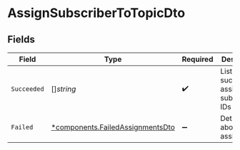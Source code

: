# AssignSubscriberToTopicDto


## Fields

| Field                                                                               | Type                                                                                | Required                                                                            | Description                                                                         |
| ----------------------------------------------------------------------------------- | ----------------------------------------------------------------------------------- | ----------------------------------------------------------------------------------- | ----------------------------------------------------------------------------------- |
| `Succeeded`                                                                         | []*string*                                                                          | :heavy_check_mark:                                                                  | List of successfully assigned subscriber IDs                                        |
| `Failed`                                                                            | [*components.FailedAssignmentsDto](../../models/components/failedassignmentsdto.md) | :heavy_minus_sign:                                                                  | Details about failed assignments                                                    |